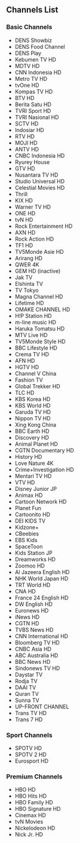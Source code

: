 ## Channels List
### Basic Channels
* DENS Showbiz
* DENS Food Channel
* DENS Play
* Kebumen TV HD
* MDTV HD
* CNN Indonesia HD
* Metro TV HD
* tvOne HD
* Kompas TV HD
* BTV HD
* Berita Satu HD
* TVRI Sport HD
* TVRI Nasional HD
* SCTV HD
* Indosiar HD
* RTV HD
* MOJI HD
* ANTV HD
* CNBC Indonesia HD
* Ryurey House
* GTV HD
* Nusantara TV HD
* Studio Universal HD
* Celestial Movies HD
* Thrill
* KIX HD
* Warner TV HD
* ONE HD
* tvN HD
* Rock Entertainment HD
* AXN HD
* Rock Action HD
* TF1 HD
* TV5Monde Asie HD
* Arirang HD
* QWER 4K
* GEM HD (inactive)
* Jak TV
* Elshinta TV
* TV Tokyo
* Magna Channel HD
* Lifetime HD
* OMAKE CHANNEL HD
* H!P Station HD
* m-line music HD
* Haruka Tomatsu HD
* MTV Live HD
* TV5Monde Style HD
* BBC Lifestyle HD
* Crema TV HD
* AFN HD
* HGTV HD
* Channel V China
* Fashion TV
* Global Trekker HD
* TLC HD
* KBS Korea HD
* KBS World HD
* Garuda TV HD
* Nippon TV HD
* Xing Kong China
* BBC Earth HD
* Discovery HD
* Animal Planet HD
* CGTN Documentary HD
* History HD
* Love Nature 4K
* Crime+Investigation HD
* Mentari TV HD
* VTV HD
* Disney Junior JP
* Animax HD
* Cartoon Network HD
* Planet Fun
* Cartoonito HD
* DEI KIDS TV
* Kidzone+
* CBeebies
* EBS Kids
* SpaceToon
* Kids Station JP
* Dreamworks HD
* Zoomoo HD
* Al Jazeera English HD
* NHK World Japan HD
* TRT World HD
* CNA HD
* France 24 English HD
* DW English HD
* Euronews HD
* iNews HD
* CGTN HD
* TVBS News HD
* CNN International HD
* Bloomberg TV HD
* CNBC Asia HD
* ABC Australia HD
* BBC News HD
* Sindonews TV HD
* Daystar TV
* Rodja TV
* DAAI TV
* Quran TV
* Sunna TV
* UP-FRONT CHANNEL
* Trans TV HD
* Trans 7 HD
### Sport Channels
* SPOTV HD
* SPOTV 2 HD
* Eurosport HD
### Premium Channels
* HBO HD
* HBO Hits HD
* HBO Family HD
* HBO Signature HD
* Cinemax HD
* tvN Movies
* Nickelodeon HD
* Nick Jr. HD
